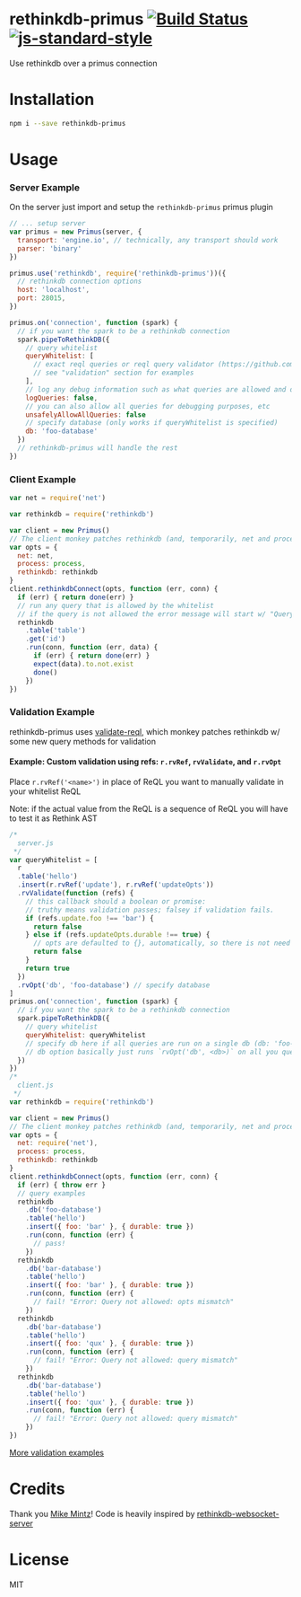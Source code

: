 # rethinkdb-primus  [![Build Status](https://travis-ci.org/tjmehta/rethinkdb-primus.svg)](https://travis-ci.org/tjmehta/rethinkdb-primus) [![js-standard-style](https://img.shields.io/badge/code%20style-standard-brightgreen.svg?style=flat)](http://standardjs.com/)
Use rethinkdb over a primus connection

# Installation
```bash
npm i --save rethinkdb-primus
```

# Usage

### Server Example
On the server just import and setup the `rethinkdb-primus` primus plugin
```js
// ... setup server
var primus = new Primus(server, {
  transport: 'engine.io', // technically, any transport should work
  parser: 'binary'
})

primus.use('rethinkdb', require('rethinkdb-primus'))({
  // rethinkdb connection options
  host: 'localhost',
  port: 28015,
})

primus.on('connection', function (spark) {
  // if you want the spark to be a rethinkdb connection
  spark.pipeToRethinkDB({
    // query whitelist
    queryWhitelist: [
      // exact reql queries or reql query validator (https://github.com/tjmehta/validate-reql),
      // see "validation" section for examples
    ],
    // log any debug information such as what queries are allowed and denied
    logQueries: false,
    // you can also allow all queries for debugging purposes, etc
    unsafelyAllowAllQueries: false
    // specify database (only works if queryWhitelist is specified)
    db: 'foo-database'
  })
  // rethinkdb-primus will handle the rest
})
```

### Client Example
```js
var net = require('net')

var rethinkdb = require('rethinkdb')

var client = new Primus()
// The client monkey patches rethinkdb (and, temporarily, net and process)
var opts = {
  net: net,
  process: process,
  rethinkdb: rethinkdb
}
client.rethinkdbConnect(opts, function (err, conn) {
  if (err) { return done(err) }
  // run any query that is allowed by the whitelist
  // if the query is not allowed the error message will start w/ "Query not allowed"
  rethinkdb
    .table('table')
    .get('id')
    .run(conn, function (err, data) {
      if (err) { return done(err) }
      expect(data).to.not.exist
      done()
    })
})
```

### Validation Example
rethinkdb-primus uses [validate-reql](https://github.com/tjmehta/validate-reql), which monkey patches rethinkdb w/ some new query methods for validation

#### Example: Custom validation using refs: `r.rvRef`, `rvValidate`, and `r.rvOpt`
Place `r.rvRef('<name>')` in place of ReQL you want to manually validate in your whitelist ReQL

Note: if the actual value from the ReQL is a sequence of ReQL you will have to test it as Rethink AST

```js
/*
  server.js
 */
var queryWhitelist = [
  r
  .table('hello')
  .insert(r.rvRef('update'), r.rvRef('updateOpts'))
  .rvValidate(function (refs) {
    // this callback should a boolean or promise:
    // truthy means validation passes; falsey if validation fails.
    if (refs.update.foo !== 'bar') {
      return false
    } else if (refs.updateOpts.durable !== true) {
      // opts are defaulted to {}, automatically, so there is not need to check ref.updateOpts existance
      return false
    }
    return true
  })
  .rvOpt('db', 'foo-database') // specify database
]
primus.on('connection', function (spark) {
  // if you want the spark to be a rethinkdb connection
  spark.pipeToRethinkDB({
    // query whitelist
    queryWhitelist: queryWhitelist
    // specify db here if all queries are run on a single db (db: 'foo-database')
    // db option basically just runs `rvOpt('db', <db>)` on all you queries
  })
})
/*
  client.js
 */
var rethinkdb = require('rethinkdb')

var client = new Primus()
// The client monkey patches rethinkdb (and, temporarily, net and process)
var opts = {
  net: require('net'),
  process: process,
  rethinkdb: rethinkdb
}
client.rethinkdbConnect(opts, function (err, conn) {
  if (err) { throw err }
  // query examples
  rethinkdb
    .db('foo-database')
    .table('hello')
    .insert({ foo: 'bar' }, { durable: true })
    .run(conn, function (err) {
      // pass!
    })
  rethinkdb
    .db('bar-database')
    .table('hello')
    .insert({ foo: 'bar' }, { durable: true })
    .run(conn, function (err) {
      // fail! "Error: Query not allowed: opts mismatch"
    })
  rethinkdb
    .db('bar-database')
    .table('hello')
    .insert({ foo: 'qux' }, { durable: true })
    .run(conn, function (err) {
      // fail! "Error: Query not allowed: query mismatch"
    })
  rethinkdb
    .db('bar-database')
    .table('hello')
    .insert({ foo: 'qux' }, { durable: true })
    .run(conn, function (err) {
      // fail! "Error: Query not allowed: query mismatch"
    })
})
```

[More validation examples](https://github.com/tjmehta/validate-reql)

# Credits
Thank you [Mike Mintz](https://github.com/mikemintz)! Code is heavily inspired by [rethinkdb-websocket-server](https://github.com/mikemintz/rethinkdb-websocket-server)

# License
MIT
